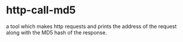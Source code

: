 # http-call-md5
a tool which makes http requests and prints the address of the request along with the MD5 hash of the response.
